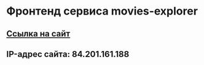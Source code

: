 # Фронтенд сервиса movies-explorer

## [Ссылка на сайт](https://kiryaev.movies.nomoredomains.icu)

## IP-адрес сайта: 84.201.161.188
